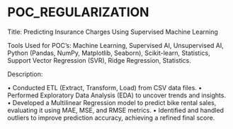 # POC_REGULARIZATION

Title: Predicting Insurance Charges Using Supervised Machine Learning

Tools Used for POC’s: Machine Learning, Supervised AI, Unsupervised AI, Python (Pandas, NumPy, Matplotlib, Seaborn), Scikit-learn, Statistics, Support Vector Regression (SVR), Ridge Regression, Statistics.

Description: 

•	Conducted ETL (Extract, Transform, Load) from CSV data files.
•	Performed Exploratory Data Analysis (EDA) to uncover trends and insights.
•	Developed a Multilinear Regression model to predict bike rental sales, evaluating it using MAE, MSE, and RMSE metrics.
•	Identified and handled outliers to improve prediction accuracy, achieving a refined final score.
